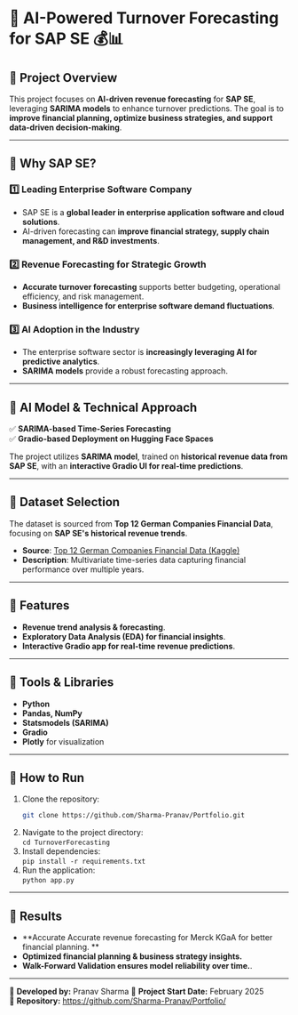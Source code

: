# 📌 AI-Powered Turnover Forecasting for SAP SE 💰📊

## **🚀 Project Overview**
This project focuses on **AI-driven revenue forecasting** for **SAP SE**, leveraging **SARIMA models** to enhance turnover predictions. The goal is to **improve financial planning, optimize business strategies, and support data-driven decision-making**.

---

## **📌 Why SAP SE?**
### **1️⃣ Leading Enterprise Software Company**
- SAP SE is a **global leader in enterprise application software and cloud solutions**.
- AI-driven forecasting can **improve financial strategy, supply chain management, and R&D investments**.

### **2️⃣ Revenue Forecasting for Strategic Growth**
- **Accurate turnover forecasting** supports better budgeting, operational efficiency, and risk management.
- **Business intelligence for enterprise software demand fluctuations**.

### **3️⃣ AI Adoption in the Industry**
- The enterprise software sector is **increasingly leveraging AI for predictive analytics**.
- **SARIMA models** provide a robust forecasting approach.

---

## **📌 AI Model & Technical Approach**
✅ **SARIMA-based Time-Series Forecasting**  
✅ **Gradio-based Deployment on Hugging Face Spaces**  

The project utilizes **SARIMA model**, trained on **historical revenue data from SAP SE**, with an **interactive Gradio UI for real-time predictions**.

---

## **📌 Dataset Selection**
The dataset is sourced from **Top 12 German Companies Financial Data**, focusing on **SAP SE's historical revenue trends**.

- **Source**: [Top 12 German Companies Financial Data (Kaggle)](https://www.kaggle.com/datasets)
- **Description**: Multivariate time-series data capturing financial performance over multiple years.

---

## **📌 Features**
- **Revenue trend analysis & forecasting**.
- **Exploratory Data Analysis (EDA) for financial insights**.
- **Interactive Gradio app for real-time revenue predictions**.

---

## **📌 Tools & Libraries**
- **Python**
- **Pandas, NumPy**
- **Statsmodels (SARIMA)**
- **Gradio**
- **Plotly** for visualization

---

## **📌 How to Run**
1. Clone the repository:  
   ```bash
   git clone https://github.com/Sharma-Pranav/Portfolio.git
2. Navigate to the project directory:  
   `cd TurnoverForecasting`  
3. Install dependencies:  
   `pip install -r requirements.txt`  
4. Run the application:  
   `python app.py`  

---

## **📌 Results**  
- **Accurate Accurate revenue forecasting for Merck KGaA for better financial planning. **  
- **Optimized financial planning & business strategy insights.**  
- **Walk-Forward Validation ensures model reliability over time.**.  


---

📌 **Developed by:** Pranav Sharma
📆 **Project Start Date:** February 2025  
📁 **Repository:** https://github.com/Sharma-Pranav/Portfolio/
